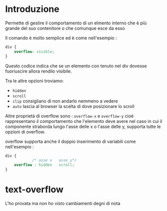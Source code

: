 # Introduzione 

Permette di gestire il comportamento di un elmento interno che è più grande del suo contenitore o che comunque esce da esso


Il comando è molto semplice ed è come nell'esempio :
```css
div {
    overflow: visible;
}
```

Questo codice indica che se un elemento con tenuto nel div dovesse fuoriuscire allora rendilo visibile.

Tra le altre opzioni troviamo:
+ `hidden`
+ `scroll`
+ `clip` consigliano di non andarlo nemmeno a vedere
+ `auto` lascia al browser la scelta di dove posizionare lo scroll

Altre proprietà di overflow sono : `overflow-x` e `overflow-y` cioè rappresentano il comportamento che l'elemento deve avere nel caso in cui il componente straborda lungo l'asse delle x o l'asse delle y, supporta tutte le opzioni di overflow.

overflow supporta anche il doppio inserimento di variabili come nell'esempio :
```css
div {
            /* asse x   asse y*/
    overflow : hidden   scroll;
}
```


# text-overflow

L'ho provata ma non ho visto cambiamenti degni di nota 